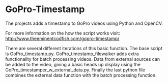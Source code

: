 # GoPro-Timestamp
The projects adds a timestamp to GoPro videos using Python and OpenCV.

For more information on the how the script works visit:
http://www.theeminentcodfish.com/gopro-timestamp/

There are several different iterations of this basic function.  The base script is GoPro_timestamp.py.  GoPro_timestamp_filewalker adds extra functionality for batch processing videos.  Data from external sources can be added to the video, giving a basic heads up display using the GoPro_timestamper_w_external_data.py.  Finally the last python file combines the external data function with the batch processing function.
